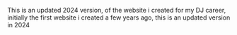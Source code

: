 This is an updated 2024 version, of the website i created for my DJ career, initially the first website i created a few years ago, this is an updated version in 2024
